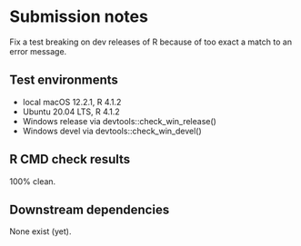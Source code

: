 # Submission notes

Fix a test breaking on dev releases of R because of too exact a match to an error message.

## Test environments

* local macOS 12.2.1, R 4.1.2
* Ubuntu 20.04 LTS, R 4.1.2
* Windows release via devtools::check_win_release()
* Windows devel via devtools::check_win_devel()

## R CMD check results

100% clean.

## Downstream dependencies

None exist (yet).
